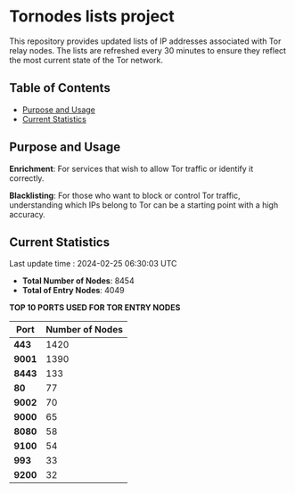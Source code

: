 # Tornodes lists project

This repository provides updated lists of IP addresses associated with Tor relay nodes. The lists are refreshed every 30 minutes to ensure they reflect the most current state of the Tor network.

## Table of Contents

- [Purpose and Usage](#purpose-and-usage)
- [Current Statistics](#current-statistics)


## Purpose and Usage

**Enrichment**: For services that wish to allow Tor traffic or identify it correctly.

**Blacklisting**: For those who want to block or control Tor traffic, understanding which IPs belong to Tor can be a starting point with a high accuracy.

## Current Statistics

Last update time : 2024-02-25 06:30:03 UTC

- **Total Number of Nodes**: 8454
- **Total of Entry Nodes**: 4049

**TOP 10 PORTS USED FOR TOR ENTRY NODES**

| **Port** | **Number of Nodes** |
|------|-----------------|
| **443**   | 1420  |
| **9001**   | 1390  |
| **8443**   | 133  |
| **80**   | 77  |
| **9002**   | 70  |
| **9000**   | 65  |
| **8080**   | 58  |
| **9100**   | 54  |
| **993**   | 33  |
| **9200**   | 32  |

